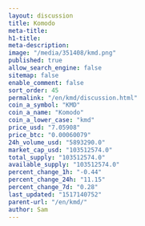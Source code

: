 ```yaml
---
layout: discussion
title: Komodo
meta-title: 
h1-title: 
meta-description: 
image: "/media/351408/kmd.png"
published: true
allow_search_engine: false
sitemap: false
enable_comment: false
sort_order: 45
permalink: "/en/kmd/discussion.html"
coin_a_symbol: "KMD"
coin_a_name: "Komodo"
coin_a_lower_case: "kmd"
price_usd: "7.05908"
price_btc: "0.00060079"
24h_volume_usd: "5893290.0"
market_cap_usd: "103512574.0"
total_supply: "103512574.0"
available_supply: "103512574.0"
percent_change_1h: "-0.44"
percent_change_24h: "11.15"
percent_change_7d: "0.28"
last_updated: "1517140752"
parent-url: "/en/kmd/"
author: Sam
---
```


